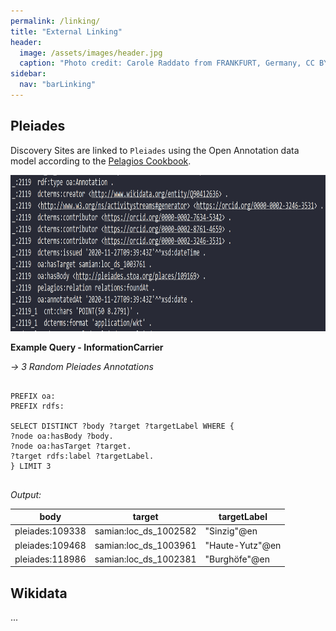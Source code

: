 ```yaml
---
permalink: /linking/
title: "External Linking"
header:
  image: /assets/images/header.jpg
  caption: "Photo credit: Carole Raddato from FRANKFURT, Germany, CC BY-SA 2.0, via [**Wikimedia Commons**](https://commons.wikimedia.org/wiki/File:Terra_sigillata,_Gallo-Roman_Museum_of_Tongeren,_Belgium_(27032316984).jpg)"
sidebar:
  nav: "barLinking"
---
```


## Pleiades

Discovery Sites are linked to `Pleiades` using the Open Annotation data model according to the [Pelagios Cookbook](<according to https://github.com/pelagios/pelagios-cookbook/wiki/Joining-Pelagios#minimum-example>).

<p>
    <center><img src="https://github.com/RGZM/samian-lod/raw/main/assets/images/pleiades_example.png" style="height:250px;"></center>
</p>

**Example Query - InformationCarrier**

_-> 3 Random Pleiades Annotations_

<pre>
  <code>
PREFIX oa: <http://www.w3.org/ns/oa#>
PREFIX rdfs: <http://www.w3.org/2000/01/rdf-schema#>

SELECT DISTINCT ?body ?target ?targetLabel WHERE {
?node oa:hasBody ?body.
?node oa:hasTarget ?target.
?target rdfs:label ?targetLabel.
} LIMIT 3
  </code>
</pre>

_Output:_

| **body**        | **target**            | **targetLabel** |
| --------------- | --------------------- | --------------- |
| pleiades:109338 | samian:loc_ds_1002582 | "Sinzig"@en     |
| pleiades:109468 | samian:loc_ds_1003961 | "Haute-Yutz"@en |
| pleiades:118986 | samian:loc_ds_1002381 | "Burghöfe"@en   |

## Wikidata

...

